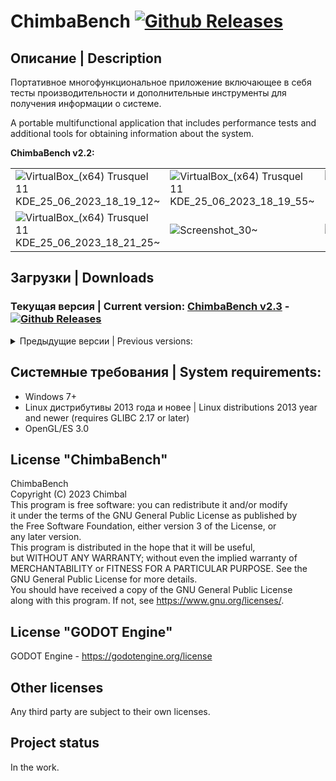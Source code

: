 # ChimbaBench [![Github Releases](https://img.shields.io/github/downloads/Shedou/ChimbaBench/total.svg)](https://github.com/Shedou/ChimbaBench/releases)

## Описание | Description
Портативное многофункциональное приложение включающее в себя тесты производительности и дополнительные инструменты для получения информации о системе.

A portable multifunctional application that includes performance tests and additional tools for obtaining information about the system.

**ChimbaBench v2.2:**

||||
|---|---|---|
| ![VirtualBox_(x64) Trusquel 11 KDE_25_06_2023_18_19_12~](https://github.com/Shedou/ChimbaBench/assets/19572158/a6c642b4-09e5-4c0f-a29f-1939fd00b2b4) | ![VirtualBox_(x64) Trusquel 11 KDE_25_06_2023_18_19_55~](https://github.com/Shedou/ChimbaBench/assets/19572158/129be39d-c389-4760-be05-6d38e7e5aa51) | ![VirtualBox_(x64) Trusquel 11 KDE_25_06_2023_18_19_36~](https://github.com/Shedou/ChimbaBench/assets/19572158/b1262304-f50d-447f-832d-ce8a3f57a0b2) |
| ![VirtualBox_(x64) Trusquel 11 KDE_25_06_2023_18_21_25~](https://github.com/Shedou/ChimbaBench/assets/19572158/7ca5170a-1c06-45fa-b6ae-498e07afd1e6) | ![Screenshot_30~](https://github.com/Shedou/ChimbaBench/assets/19572158/45197176-953e-4824-910f-5a7edd1144ca) | ![Screenshot_31~](https://github.com/Shedou/ChimbaBench/assets/19572158/59512d25-e899-41cb-862d-31bf5004e4ce) |

## Загрузки | Downloads
### Текущая версия | Current version: [ChimbaBench v2.3](https://github.com/Shedou/ChimbaBench/releases/tag/v23) - [![Github Releases](https://img.shields.io/github/downloads/Shedou/ChimbaBench/v23/total.svg)](https://github.com/Shedou/ChimbaBench/releases/tag/v23)

<details>
  <summary>Предыдущие версии | Previous versions:</summary>

- [ChimbaBench v2.2](https://github.com/Shedou/ChimbaBench/releases/tag/v22)
- [ChimbaBench v2.1](https://github.com/Shedou/ChimbaBench/releases/tag/v21)
- [ChimbaBench v2.0](https://github.com/Shedou/ChimbaBench/releases/tag/v20)
- [ChimbaBench v1.3](https://github.com/Shedou/ChimbaBench/releases/tag/v1.3)
- [ChimbaBench v1.2](https://github.com/Shedou/ChimbaBench/releases/tag/v1.2)
- [ChimbaBench v1.1](https://github.com/Shedou/ChimbaBench/releases/tag/v1.1)
- [ChimbaBench v1.0](https://github.com/Shedou/ChimbaBench/releases/tag/v1.0)

</details>

## Системные требования | System requirements:
- Windows 7+
- Linux дистрибутивы 2013 года и новее | Linux distributions 2013 year and newer (requires GLIBC 2.17 or later)
- OpenGL/ES 3.0

## License "ChimbaBench"
ChimbaBench\
Copyright (C) 2023 Chimbal\
This program is free software: you can redistribute it and/or modify\
it under the terms of the GNU General Public License as published by\
the Free Software Foundation, either version 3 of the License, or\
any later version.\
This program is distributed in the hope that it will be useful,\
but WITHOUT ANY WARRANTY; without even the implied warranty of\
MERCHANTABILITY or FITNESS FOR A PARTICULAR PURPOSE.  See the\
GNU General Public License for more details.\
You should have received a copy of the GNU General Public License\
along with this program.  If not, see https://www.gnu.org/licenses/.

## License "GODOT Engine"
GODOT Engine - https://godotengine.org/license

## Other licenses
Any third party are subject to their own licenses.

## Project status
In the work.
